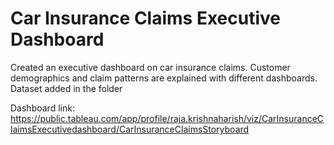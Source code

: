 # Car Insurance Claims Executive Dashboard

Created an executive dashboard on car insurance claims. Customer demographics and claim patterns are explained with different dashboards.
Dataset added in the folder

Dashboard link: https://public.tableau.com/app/profile/raja.krishnaharish/viz/CarInsuranceClaimsExecutivedashboard/CarInsuranceClaimsStoryboard
